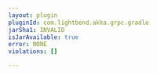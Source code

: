 ```yaml
---
layout: plugin
pluginId: com.lightbend.akka.grpc.gradle
jarSha1: INVALID
isJarAvailable: true
error: NONE
violations: []

---
```

